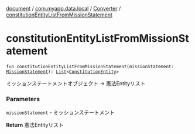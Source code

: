 [document](../../index.md) / [com.myapp.data.local](../index.md) / [Converter](index.md) / [constitutionEntityListFromMissionStatement](./constitution-entity-list-from-mission-statement.md)

# constitutionEntityListFromMissionStatement

`fun constitutionEntityListFromMissionStatement(missionStatement: `[`MissionStatement`](../../com.myapp.domain.model.entity/-mission-statement/index.md)`): `[`List`](https://kotlinlang.org/api/latest/jvm/stdlib/kotlin.collections/-list/index.html)`<`[`ConstitutionEntity`](../../com.myapp.data.local.database.entity.mission_statement/-constitution-entity/index.md)`>`

ミッションステートメントオブジェクト -&gt; 憲法Entityリスト

### Parameters

`missionStatement` - ミッションステートメント

**Return**
憲法Entityリスト

